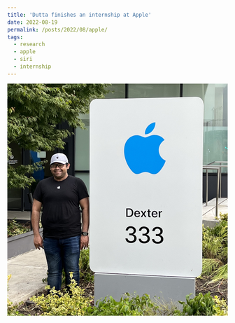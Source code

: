 ```yaml
---
title: 'Dutta finishes an internship at Apple'
date: 2022-08-19
permalink: /posts/2022/08/apple/
tags:
  - research
  - apple
  - siri
  - internship
---
```


<img src='/images/2022-08-19-apple-siri.jpg'>
